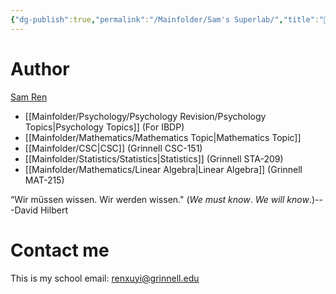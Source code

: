 ```yaml
---
{"dg-publish":true,"permalink":"/Mainfolder/Sam's Superlab/","title":"🏡Sam's Superlab","tags":["gardenEntry"]}
---
```


# Author
[Sam Ren](https://sam-superlab.github.io/) 



-  [[Mainfolder/Psychology/Psychology Revision/Psychology Topics\|Psychology Topics]] (For IBDP)
 - [[Mainfolder/Mathematics/Mathematics Topic\|Mathematics Topic]]
 - [[Mainfolder/CSC\|CSC]] (Grinnell CSC-151)
 - [[Mainfolder/Statistics/Statistics\|Statistics]] (Grinnell STA-209)
 - [[Mainfolder/Mathematics/Linear Algebra\|Linear Algebra]] (Grinnell MAT-215)


“Wir müssen wissen. Wir werden wissen." (_We must know_. _We will know_.)---David Hilbert

# Contact me
This is my school email: renxuyi@grinnell.edu 

